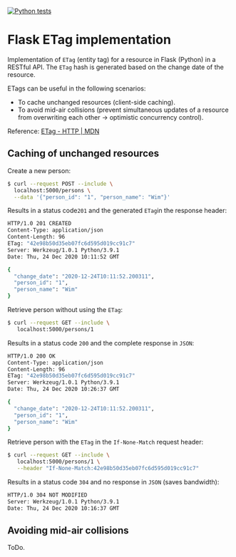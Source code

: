 [![Python tests](https://github.com/wim-vdw/flask-etag/workflows/Python%20tests/badge.svg)](https://github.com/wim-vdw/flask-etag/actions?query=workflow%3A%22Python+tests%22)
# Flask ETag implementation
Implementation of `ETag` (entity tag) for a resource in Flask (Python) in a RESTful API. The `ETag` hash is generated based on the change date of the resource.

ETags can be useful in the following scenarios:
- To cache unchanged resources (client-side caching).
- To avoid mid-air collisions (prevent simultaneous updates of a resource from overwriting each other -> optimistic concurrency control).

Reference: [ETag - HTTP | MDN](https://developer.mozilla.org/en-US/docs/Web/HTTP/Headers/ETag)
## Caching of unchanged resources
Create a new person:
```bash
$ curl --request POST --include \
  localhost:5000/persons \
  --data '{"person_id": "1", "person_name": "Wim"}'
```
Results in a status code`201` and the generated `ETag`in the response header:
```bash
HTTP/1.0 201 CREATED
Content-Type: application/json
Content-Length: 96
ETag: "42e98b50d35eb07fc6d595d019cc91c7"
Server: Werkzeug/1.0.1 Python/3.9.1
Date: Thu, 24 Dec 2020 10:11:52 GMT

{
  "change_date": "2020-12-24T10:11:52.200311",
  "person_id": "1",
  "person_name": "Wim"
}
```
Retrieve person without using the `ETag`:
```bash
$ curl --request GET --include \
   localhost:5000/persons/1 
```
Results in a status code `200` and the complete response in `JSON`:
```bash
HTTP/1.0 200 OK
Content-Type: application/json
Content-Length: 96
ETag: "42e98b50d35eb07fc6d595d019cc91c7"
Server: Werkzeug/1.0.1 Python/3.9.1
Date: Thu, 24 Dec 2020 10:26:37 GMT

{
  "change_date": "2020-12-24T10:11:52.200311",
  "person_id": "1",
  "person_name": "Wim"
}
```
Retrieve person with the `ETag` in the `If-None-Match` request header:
```bash
$ curl --request GET --include \
   localhost:5000/persons/1 \
   --header "If-None-Match:42e98b50d35eb07fc6d595d019cc91c7"
```
Results in a status code `304` and no response in `JSON` (saves bandwidth):
```bash
HTTP/1.0 304 NOT MODIFIED
Server: Werkzeug/1.0.1 Python/3.9.1
Date: Thu, 24 Dec 2020 10:16:37 GMT
```
## Avoiding mid-air collisions
ToDo.
